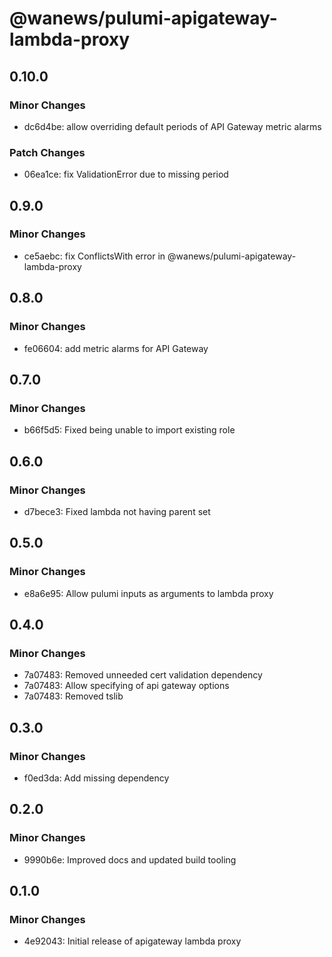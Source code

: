 # @wanews/pulumi-apigateway-lambda-proxy

## 0.10.0

### Minor Changes

- dc6d4be: allow overriding default periods of API Gateway metric alarms

### Patch Changes

- 06ea1ce: fix ValidationError due to missing period

## 0.9.0

### Minor Changes

- ce5aebc: fix ConflictsWith error in @wanews/pulumi-apigateway-lambda-proxy

## 0.8.0

### Minor Changes

- fe06604: add metric alarms for API Gateway

## 0.7.0

### Minor Changes

- b66f5d5: Fixed being unable to import existing role

## 0.6.0

### Minor Changes

- d7bece3: Fixed lambda not having parent set

## 0.5.0

### Minor Changes

- e8a6e95: Allow pulumi inputs as arguments to lambda proxy

## 0.4.0

### Minor Changes

- 7a07483: Removed unneeded cert validation dependency
- 7a07483: Allow specifying of api gateway options
- 7a07483: Removed tslib

## 0.3.0

### Minor Changes

- f0ed3da: Add missing dependency

## 0.2.0

### Minor Changes

- 9990b6e: Improved docs and updated build tooling

## 0.1.0

### Minor Changes

- 4e92043: Initial release of apigateway lambda proxy
